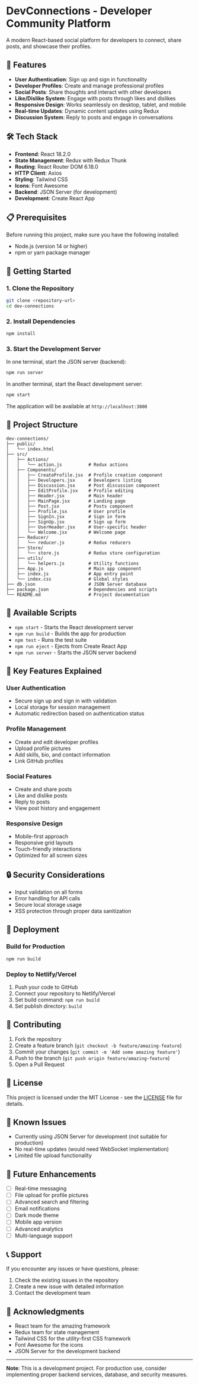 # DevConnections - Developer Community Platform

A modern React-based social platform for developers to connect, share posts, and showcase their profiles.

## 🚀 Features

- **User Authentication**: Sign up and sign in functionality
- **Developer Profiles**: Create and manage professional profiles
- **Social Posts**: Share thoughts and interact with other developers
- **Like/Dislike System**: Engage with posts through likes and dislikes
- **Responsive Design**: Works seamlessly on desktop, tablet, and mobile
- **Real-time Updates**: Dynamic content updates using Redux
- **Discussion System**: Reply to posts and engage in conversations

## 🛠️ Tech Stack

- **Frontend**: React 18.2.0
- **State Management**: Redux with Redux Thunk
- **Routing**: React Router DOM 6.18.0
- **HTTP Client**: Axios
- **Styling**: Tailwind CSS
- **Icons**: Font Awesome
- **Backend**: JSON Server (for development)
- **Development**: Create React App

## 📋 Prerequisites

Before running this project, make sure you have the following installed:

- Node.js (version 14 or higher)
- npm or yarn package manager

## 🚀 Getting Started

### 1. Clone the Repository

```bash
git clone <repository-url>
cd dev-connections
```

### 2. Install Dependencies

```bash
npm install
```

### 3. Start the Development Server

In one terminal, start the JSON server (backend):
```bash
npm run server
```

In another terminal, start the React development server:
```bash
npm start
```

The application will be available at `http://localhost:3000`

## 📁 Project Structure

```
dev-connections/
├── public/
│   └── index.html
├── src/
│   ├── Actions/
│   │   └── action.js          # Redux actions
│   ├── Components/
│   │   ├── CreateProfile.jsx  # Profile creation component
│   │   ├── Developers.jsx     # Developers listing
│   │   ├── Discussion.jsx     # Post discussion component
│   │   ├── EditProfile.jsx    # Profile editing
│   │   ├── Header.jsx         # Main header
│   │   ├── MainPage.jsx       # Landing page
│   │   ├── Post.jsx           # Posts component
│   │   ├── Profile.jsx        # User profile
│   │   ├── SignIn.jsx         # Sign in form
│   │   ├── SignUp.jsx         # Sign up form
│   │   ├── UserHeader.jsx     # User-specific header
│   │   └── Welcome.jsx        # Welcome page
│   ├── Reducer/
│   │   └── reducer.js         # Redux reducers
│   ├── Store/
│   │   └── store.js           # Redux store configuration
│   ├── utils/
│   │   └── helpers.js         # Utility functions
│   ├── App.js                 # Main app component
│   ├── index.js               # App entry point
│   └── index.css              # Global styles
├── db.json                    # JSON Server database
├── package.json               # Dependencies and scripts
└── README.md                  # Project documentation
```

## 🔧 Available Scripts

- `npm start` - Starts the React development server
- `npm run build` - Builds the app for production
- `npm test` - Runs the test suite
- `npm run eject` - Ejects from Create React App
- `npm run server` - Starts the JSON server backend

## 🎨 Key Features Explained

### User Authentication
- Secure sign up and sign in with validation
- Local storage for session management
- Automatic redirection based on authentication status

### Profile Management
- Create and edit developer profiles
- Upload profile pictures
- Add skills, bio, and contact information
- Link GitHub profiles

### Social Features
- Create and share posts
- Like and dislike posts
- Reply to posts
- View post history and engagement

### Responsive Design
- Mobile-first approach
- Responsive grid layouts
- Touch-friendly interactions
- Optimized for all screen sizes

## 🔒 Security Considerations

- Input validation on all forms
- Error handling for API calls
- Secure local storage usage
- XSS protection through proper data sanitization

## 🚀 Deployment

### Build for Production

```bash
npm run build
```

### Deploy to Netlify/Vercel

1. Push your code to GitHub
2. Connect your repository to Netlify/Vercel
3. Set build command: `npm run build`
4. Set publish directory: `build`

## 🤝 Contributing

1. Fork the repository
2. Create a feature branch (`git checkout -b feature/amazing-feature`)
3. Commit your changes (`git commit -m 'Add some amazing feature'`)
4. Push to the branch (`git push origin feature/amazing-feature`)
5. Open a Pull Request

## 📝 License

This project is licensed under the MIT License - see the [LICENSE](LICENSE) file for details.

## 🐛 Known Issues

- Currently using JSON Server for development (not suitable for production)
- No real-time updates (would need WebSocket implementation)
- Limited file upload functionality

## 🔮 Future Enhancements

- [ ] Real-time messaging
- [ ] File upload for profile pictures
- [ ] Advanced search and filtering
- [ ] Email notifications
- [ ] Dark mode theme
- [ ] Mobile app version
- [ ] Advanced analytics
- [ ] Multi-language support

## 📞 Support

If you encounter any issues or have questions, please:

1. Check the existing issues in the repository
2. Create a new issue with detailed information
3. Contact the development team

## 🙏 Acknowledgments

- React team for the amazing framework
- Redux team for state management
- Tailwind CSS for the utility-first CSS framework
- Font Awesome for the icons
- JSON Server for the development backend

---

**Note**: This is a development project. For production use, consider implementing proper backend services, database, and security measures.